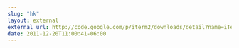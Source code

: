 ```yaml
---
slug: "hk"
layout: external
external_url: http://code.google.com/p/iterm2/downloads/detail?name=iTerm2-1_0_0_20111219.zip
date: 2011-12-20T11:00:41-06:00
---
```

